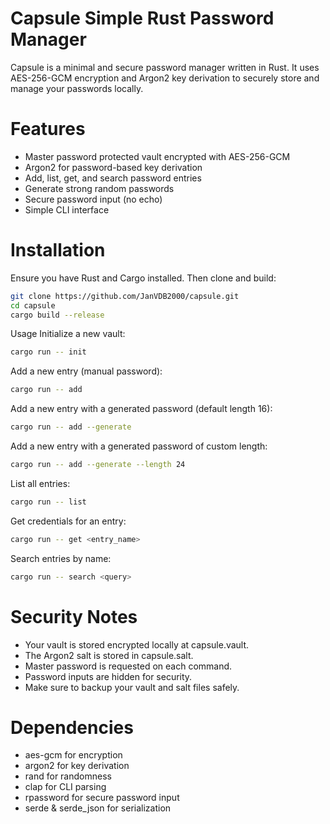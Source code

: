 # Capsule Simple Rust Password Manager
Capsule is a minimal and secure password manager written in Rust. It uses AES-256-GCM encryption and Argon2 key derivation to securely store and manage your passwords locally.

# Features
- Master password protected vault encrypted with AES-256-GCM
- Argon2 for password-based key derivation
- Add, list, get, and search password entries
- Generate strong random passwords
- Secure password input (no echo)
- Simple CLI interface

# Installation
Ensure you have Rust and Cargo installed. Then clone and build:
```bash
git clone https://github.com/JanVDB2000/capsule.git
cd capsule
cargo build --release
```
Usage Initialize a new vault:
```bash
cargo run -- init
```
Add a new entry (manual password):
```bash
cargo run -- add
```
Add a new entry with a generated password (default length 16):
```bash
cargo run -- add --generate
```

Add a new entry with a generated password of custom length:
```bash
cargo run -- add --generate --length 24
```
List all entries:
```bash
cargo run -- list
```
Get credentials for an entry:
```bash
cargo run -- get <entry_name>
```
Search entries by name:
```bash
cargo run -- search <query>
```

# Security Notes
- Your vault is stored encrypted locally at capsule.vault.
- The Argon2 salt is stored in capsule.salt.
- Master password is requested on each command.
- Password inputs are hidden for security.
- Make sure to backup your vault and salt files safely.

# Dependencies
- aes-gcm for encryption
- argon2 for key derivation
- rand for randomness
- clap for CLI parsing
- rpassword for secure password input
- serde & serde_json for serialization